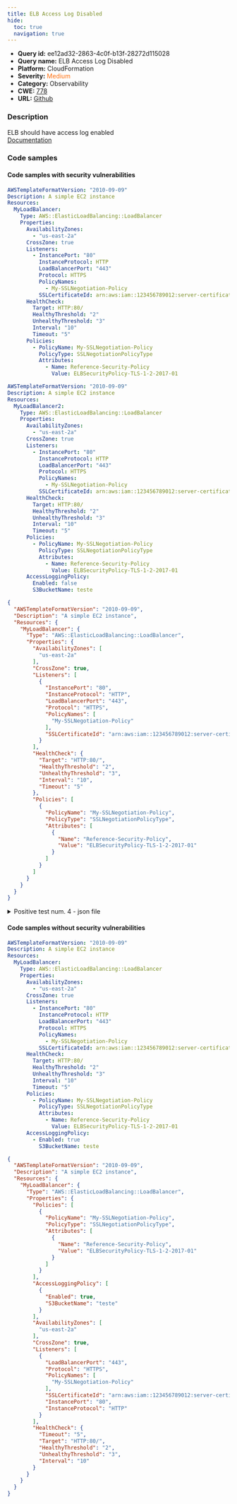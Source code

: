 ```yaml
---
title: ELB Access Log Disabled
hide:
  toc: true
  navigation: true
---
```


<style>
  .highlight .hll {
    background-color: #ff171742;
  }
  .md-content {
    max-width: 1100px;
    margin: 0 auto;
  }
</style>

-   **Query id:** ee12ad32-2863-4c0f-b13f-28272d115028
-   **Query name:** ELB Access Log Disabled
-   **Platform:** CloudFormation
-   **Severity:** <span style="color:#ff7213">Medium</span>
-   **Category:** Observability
-   **CWE:** <a href="https://cwe.mitre.org/data/definitions/778.html" onclick="newWindowOpenerSafe(event, 'https://cwe.mitre.org/data/definitions/778.html')">778</a>
-   **URL:** [Github](https://github.com/Checkmarx/kics/tree/master/assets/queries/cloudFormation/aws/elb_access_log_disabled)

### Description
ELB should have access log enabled<br>
[Documentation](https://docs.aws.amazon.com/AWSCloudFormation/latest/UserGuide/aws-properties-ec2-elb-accessloggingpolicy.html)

### Code samples
#### Code samples with security vulnerabilities
```yaml title="Positive test num. 1 - yaml file" hl_lines="6"
AWSTemplateFormatVersion: "2010-09-09"
Description: A simple EC2 instance
Resources:
  MyLoadBalancer:
    Type: AWS::ElasticLoadBalancing::LoadBalancer
    Properties:
      AvailabilityZones:
        - "us-east-2a"
      CrossZone: true
      Listeners:
        - InstancePort: "80"
          InstanceProtocol: HTTP
          LoadBalancerPort: "443"
          Protocol: HTTPS
          PolicyNames:
            - My-SSLNegotiation-Policy
          SSLCertificateId: arn:aws:iam::123456789012:server-certificate/my-server-certificate
      HealthCheck:
        Target: HTTP:80/
        HealthyThreshold: "2"
        UnhealthyThreshold: "3"
        Interval: "10"
        Timeout: "5"
      Policies:
        - PolicyName: My-SSLNegotiation-Policy
          PolicyType: SSLNegotiationPolicyType
          Attributes:
            - Name: Reference-Security-Policy
              Value: ELBSecurityPolicy-TLS-1-2-2017-01

```
```yaml title="Positive test num. 2 - yaml file" hl_lines="31"
AWSTemplateFormatVersion: "2010-09-09"
Description: A simple EC2 instance
Resources:
  MyLoadBalancer2:
    Type: AWS::ElasticLoadBalancing::LoadBalancer
    Properties:
      AvailabilityZones:
        - "us-east-2a"
      CrossZone: true
      Listeners:
        - InstancePort: "80"
          InstanceProtocol: HTTP
          LoadBalancerPort: "443"
          Protocol: HTTPS
          PolicyNames:
            - My-SSLNegotiation-Policy
          SSLCertificateId: arn:aws:iam::123456789012:server-certificate/my-server-certificate
      HealthCheck:
        Target: HTTP:80/
        HealthyThreshold: "2"
        UnhealthyThreshold: "3"
        Interval: "10"
        Timeout: "5"
      Policies:
        - PolicyName: My-SSLNegotiation-Policy
          PolicyType: SSLNegotiationPolicyType
          Attributes:
            - Name: Reference-Security-Policy
              Value: ELBSecurityPolicy-TLS-1-2-2017-01
      AccessLoggingPolicy:
        Enabled: false
        S3BucketName: teste

```
```json title="Positive test num. 3 - json file" hl_lines="7"
{
  "AWSTemplateFormatVersion": "2010-09-09",
  "Description": "A simple EC2 instance",
  "Resources": {
    "MyLoadBalancer": {
      "Type": "AWS::ElasticLoadBalancing::LoadBalancer",
      "Properties": {
        "AvailabilityZones": [
          "us-east-2a"
        ],
        "CrossZone": true,
        "Listeners": [
          {
            "InstancePort": "80",
            "InstanceProtocol": "HTTP",
            "LoadBalancerPort": "443",
            "Protocol": "HTTPS",
            "PolicyNames": [
              "My-SSLNegotiation-Policy"
            ],
            "SSLCertificateId": "arn:aws:iam::123456789012:server-certificate/my-server-certificate"
          }
        ],
        "HealthCheck": {
          "Target": "HTTP:80/",
          "HealthyThreshold": "2",
          "UnhealthyThreshold": "3",
          "Interval": "10",
          "Timeout": "5"
        },
        "Policies": [
          {
            "PolicyName": "My-SSLNegotiation-Policy",
            "PolicyType": "SSLNegotiationPolicyType",
            "Attributes": [
              {
                "Name": "Reference-Security-Policy",
                "Value": "ELBSecurityPolicy-TLS-1-2-2017-01"
              }
            ]
          }
        ]
      }
    }
  }
}

```
<details><summary>Positive test num. 4 - json file</summary>

```json hl_lines="18"
{
  "Resources": {
    "MyLoadBalancer2": {
      "Properties": {
        "Policies": [
          {
            "PolicyType": "SSLNegotiationPolicyType",
            "Attributes": [
              {
                "Name": "Reference-Security-Policy",
                "Value": "ELBSecurityPolicy-TLS-1-2-2017-01"
              }
            ],
            "PolicyName": "My-SSLNegotiation-Policy"
          }
        ],
        "AccessLoggingPolicy": {
          "Enabled": false,
          "S3BucketName": "teste"
        },
        "AvailabilityZones": [
          "us-east-2a"
        ],
        "CrossZone": true,
        "Listeners": [
          {
            "InstancePort": "80",
            "InstanceProtocol": "HTTP",
            "LoadBalancerPort": "443",
            "Protocol": "HTTPS",
            "PolicyNames": [
              "My-SSLNegotiation-Policy"
            ],
            "SSLCertificateId": "arn:aws:iam::123456789012:server-certificate/my-server-certificate"
          }
        ],
        "HealthCheck": {
          "Interval": "10",
          "Timeout": "5",
          "Target": "HTTP:80/",
          "HealthyThreshold": "2",
          "UnhealthyThreshold": "3"
        }
      },
      "Type": "AWS::ElasticLoadBalancing::LoadBalancer"
    }
  },
  "AWSTemplateFormatVersion": "2010-09-09",
  "Description": "A simple EC2 instance"
}

```
</details>


#### Code samples without security vulnerabilities
```yaml title="Negative test num. 1 - yaml file"
AWSTemplateFormatVersion: "2010-09-09"
Description: A simple EC2 instance
Resources:
  MyLoadBalancer:
    Type: AWS::ElasticLoadBalancing::LoadBalancer
    Properties:
      AvailabilityZones:
        - "us-east-2a"
      CrossZone: true
      Listeners:
        - InstancePort: "80"
          InstanceProtocol: HTTP
          LoadBalancerPort: "443"
          Protocol: HTTPS
          PolicyNames:
            - My-SSLNegotiation-Policy
          SSLCertificateId: arn:aws:iam::123456789012:server-certificate/my-server-certificate
      HealthCheck:
        Target: HTTP:80/
        HealthyThreshold: "2"
        UnhealthyThreshold: "3"
        Interval: "10"
        Timeout: "5"
      Policies:
        - PolicyName: My-SSLNegotiation-Policy
          PolicyType: SSLNegotiationPolicyType
          Attributes:
            - Name: Reference-Security-Policy
              Value: ELBSecurityPolicy-TLS-1-2-2017-01
      AccessLoggingPolicy:
        - Enabled: true
          S3BucketName: teste

```
```json title="Negative test num. 2 - json file"
{
  "AWSTemplateFormatVersion": "2010-09-09",
  "Description": "A simple EC2 instance",
  "Resources": {
    "MyLoadBalancer": {
      "Type": "AWS::ElasticLoadBalancing::LoadBalancer",
      "Properties": {
        "Policies": [
          {
            "PolicyName": "My-SSLNegotiation-Policy",
            "PolicyType": "SSLNegotiationPolicyType",
            "Attributes": [
              {
                "Name": "Reference-Security-Policy",
                "Value": "ELBSecurityPolicy-TLS-1-2-2017-01"
              }
            ]
          }
        ],
        "AccessLoggingPolicy": [
          {
            "Enabled": true,
            "S3BucketName": "teste"
          }
        ],
        "AvailabilityZones": [
          "us-east-2a"
        ],
        "CrossZone": true,
        "Listeners": [
          {
            "LoadBalancerPort": "443",
            "Protocol": "HTTPS",
            "PolicyNames": [
              "My-SSLNegotiation-Policy"
            ],
            "SSLCertificateId": "arn:aws:iam::123456789012:server-certificate/my-server-certificate",
            "InstancePort": "80",
            "InstanceProtocol": "HTTP"
          }
        ],
        "HealthCheck": {
          "Timeout": "5",
          "Target": "HTTP:80/",
          "HealthyThreshold": "2",
          "UnhealthyThreshold": "3",
          "Interval": "10"
        }
      }
    }
  }
}

```
